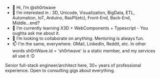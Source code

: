 - 👋 Hi, I’m @sh0rtwave
- 👀 I’m interested in : 3D, Unicode, Visualization, BigData, ETL, Automation, IoT, Arduino, RasPI(etc), Front-End, Back-End, Middle...end?
- 🌱 I’m currently learning X3D + WebComponents + Typescript - You oughta ask me about it.
- 💞️ I’m looking to collaborate on anything. Mentoring is always fun.
- 📫 I'm the same, everywhere. GMail, LinkedIn, Reddit, etc. In other words sh0rtWave.id = 'sh0rtwave' is a static member, and my services all use it :D

Senior full-stack engineer/architect here, 30+ years of professional experience. Open to consulting gigs about everything.



